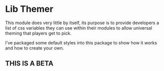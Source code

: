 # Lib Themer
This module does very little by itself, its purpose is to provide developers a list of css variables they can use within their modules to allow universal theming that players get to pick.

I've packaged some default styles into this package to show how it works and how to create your own.

## THIS IS A BETA